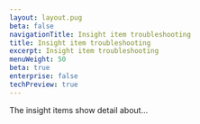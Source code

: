 ```yaml
---
layout: layout.pug
beta: false
navigationTitle: Insight item troubleshooting
title: Insight item troubleshooting
excerpt: Insight item troubleshooting
menuWeight: 50
beta: true
enterprise: false
techPreview: true
---
```


The insight items show detail about…
